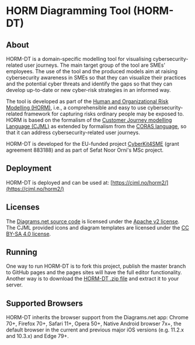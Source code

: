 # HORM Diagramming Tool (HORM-DT)

## About

HORM-DT is a domain-specific modelling tool for visualising cybersecurity-related user journeys. The main target group of the tool are SMEs' employees. The use of the tool and the produced models aim at raising cybersecurity awareness in SMEs so that they can visualize their practices and the potential cyber threats and identify the gaps so that they can develop up-to-date or new cyber-risk strategies in an informed way. 

The tool is developed as part of the [Human and Organizational Risk Modelling (HORM)](https://cjml.no/horm/), i.e., a comprehensible and easy to use cybersecurity-related framework for capturing risks ordinary people may be exposed to. HORM is based on the formalism of the [Customer Journey modelling Language (CJML)](https://cjml.no/) as extended by formalism from the [CORAS language](https://coras.sourceforge.net/coras_language.html), so that it can address cybersecurity-related user journeys. 

HORM-DT is developed for the EU-funded project [CyberKit4SME](https://www.cyberkit4sme.eu) (grant agreement 883188) and as part of Sefat Noor Orni's MSc project.

## Deployment

HORM-DT is deployed and can be used at: [https://cjml.no/horm2/](https://cjml.no/horm2/)

## Licenses

The [Diagrams.net source code](https://github.com/jgraph/drawio#license) is licensed under the [Apache v2 license](https://www.apache.org/licenses/LICENSE-2.0). The CJML provided icons and diagram templates are licensed under the [CC BY-SA 4.0 license](https://creativecommons.org/licenses/by-sa/4.0/).


## Running

One way to run HORM-DT is to fork this project, publish the master branch to GitHub pages and the pages sites will have the full editor functionality. Another way is to download the [HORM-DT .zip file](https://github.com/CostasBoletsis/HORM-DT/archive/refs/heads/main.zip) and extract it to your server.

## Supported Browsers

HORM-DT inherits the browser support from the Diagrams.net app: Chrome 70+, Firefox 70+, Safari 11+, Opera 50+, Native Android browser 7x+, the default browser in the current and previous major iOS versions (e.g. 11.2.x and 10.3.x) and Edge 79+.